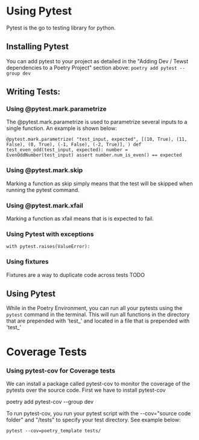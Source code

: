 # Using Pytest
Pytest is the go to testing library for python.

## Installing Pytest
You can add pytest to your project as detailed in the "Adding Dev / Tewst dependencies to a Poetry Project" section above:
``poetry add pytest --group dev``

## Writing Tests:

### Using @pytest.mark.parametrize
The @pytest.mark.parametrize is used to parametrize several inputs to a single function. An example is shown below:

``
@pytest.mark.parametrize(
    "test_input, expected",
    [(10, True), (11, False), (0, True), (-1, False), (-2, True)],
)
def test_even_odd(test_input, expected):
    number = EvenOddNumber(test_input)
    assert number.num_is_even() == expected
``

### Using @pytest.mark.skip
Marking a function as skip simply means that the test will be skipped when running the pytest command.

### Using @pytest.mark.xfail
Marking a function as xfail means that is is expected to fail.

### Using Pytest with exceptions
`` with pytest.raises(ValueError): ``

### Using fixtures
Fixtures are a way to duplicate code across tests
TODO


## Using Pytest
While in the Poetry Environment, you can run all your pytests using the ``pytest`` command in the terminal. This will run all functions in the directory that are prepended with 'test_' and located in a file that is prepended with 'test_'

# Coverage Tests

### Using pytest-cov for Coverage tests
We can install a package called pytest-cov to monitor the coverage of the pytests over the source code. First we have to install pytest-cov

poetry add pytest-cov --group dev


To run pytest-cov, you run your pytest script with the --cov="source code folder" and "/tests" to specify your test directory. See example below:

```pytest --cov=poetry_template tests/```
